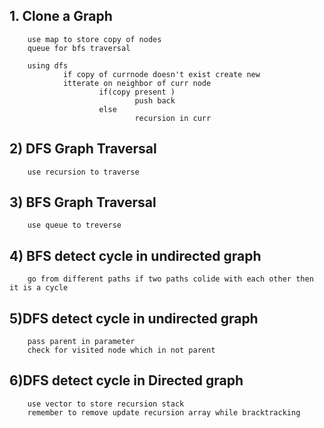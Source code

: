 ## 1. Clone a Graph
        use map to store copy of nodes
        queue for bfs traversal

        using dfs
                if copy of currnode doesn't exist create new
                itterate on neighbor of curr node
                        if(copy present )
                                push back
                        else
                                recursion in curr

## 2) DFS Graph Traversal
        use recursion to traverse

## 3) BFS Graph Traversal
        use queue to treverse

## 4) BFS detect cycle in undirected graph
        go from different paths if two paths colide with each other then it is a cycle

## 5)DFS detect cycle in undirected graph
        pass parent in parameter
        check for visited node which in not parent

## 6)DFS detect cycle in Directed graph
        use vector to store recursion stack
        remember to remove update recursion array while bracktracking


